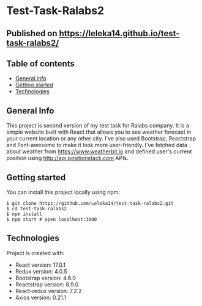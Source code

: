 # Test-Task-Ralabs2
## Published on https://leleka14.github.io/test-task-ralabs2/

## Table of contents
* [General info](#general-info)
* [Getting started](#getting-started)
* [Technologies](#technologies)

## General Info
This project is second version of my test task for Ralabs company. It is a simple website built with React that allows you to see weather forecast in your current location or any other city. I've also used Bootstrap, Reactstrap and Font-awesome to make it look more user-friendly. I've fetched data about weather from https://www.weatherbit.io and defined user's current position using http://api.positionstack.com APIs.

## Getting started
You can install this project locally using npm:
```
$ git clone https://github.com/Leleka14/test-task-ralabs2.git
$ cd test-task-ralabs2
$ npm install
$ npm start # open localhost:3000
```

## Technologies
Project is created with:
* React version: 17.0.1
* Redux version: 4.0.5
* Bootstrap version: 4.6.0
* Reactstrap version: 8.9.0
* React-redux version: 7.2.2
* Axios version: 0.21.1
